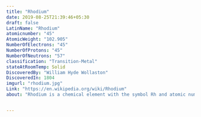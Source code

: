 ```yaml
---
title: "Rhodium"
date: 2019-08-25T21:39:46+05:30
draft: false
LatinName: "Rhodium"
atomicnumber: "45"
AtomicWeight: "102.905"
NumberOfElectrons: "45"
NumberOfProtons: "45"
NumberOfNeutrons: "57" 
classification: "Transition-Metal"
stateAtRoomTemp: Solid 
DiscoveredBy: "William Hyde Wollaston" 
DiscoveredIn: 1804
imgurl: "rhodium.jpg"
Link: "https://en.wikipedia.org/wiki/Rhodium"
about: "Rhodium is a chemical element with the symbol Rh and atomic number 45. It is a rare, silvery-white, hard, corrosion-resistant, and chemically inert transition metal. It is a noble metal and a member of the platinum group. It has only one naturally occurring isotope, 103Rh. Naturally occurring rhodium is usually found as free metal, alloyed with similar metals, and rarely as a chemical compound in minerals such as bowieite and rhodplumsite. It is one of the rarest and most valuable precious metals."


---
```


